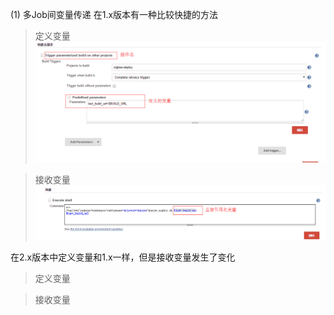 
(1) 多Job间变量传递
在1.x版本有一种比较快捷的方法

> 定义变量
![jenkins define](./images/jenkins1.x_define.png)

> 接收变量
![jenkins recv](./images/jenkins1.x_recv.png)

在2.x版本中定义变量和1.x一样，但是接收变量发生了变化
> 定义变量


> 接收变量
